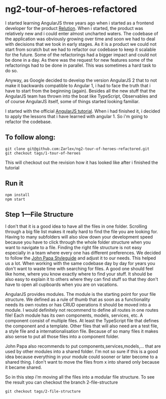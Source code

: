 # ng2-tour-of-heroes-refactored
I started learning AngularJS three years ago when i started as a frontend developer
for the product [Relution](http://relution.io). When i started, the product was relatively new
and i could enter almost uncharted waters. The codebase of the application was 
obviously growing over time and soon we had to deal with decisions that we took in early stages.
As it is a product we could not start from scratch but we had to refactor our codebase to
keep it scalable for the future. Some of the refactorings had a bigger impact and could not be
done in a day. As there was the request for new features some of the refactorings had to be done
in parallel. This was sometimes a hard task to do so.

Anyway, as Google decided to develop the version AngularJS 2 that to not make it backwards compatible to 
Angular 1, i had to face the truth that i have to start from the beginning (again).
Besides all the new stuff that the AngularJS team has thrown into the boat like
TypeScript, Observables and of course AngularJS itself, some of things started looking familiar.

I started with the official [AngularJS tutorial](https://angular.io/docs/ts/latest/tutorial/). When i
had finished it, i decided to apply the lessons that i have learned with angular 1.
So i'm going to refactor the codebase.

## To follow along:
```
git clone git@github.com:Zarlex/ng2-tour-of-heroes-refactored.git
git checkout tags/1-tour-of-heroes
```
This will checkout out the revision how it has looked like after i finished the tutorial


## Run it
```
npm install
npm start
```

## Step 1—File Structure
I don't that it is a good idea to have all the files in one folder.
Scrolling through a big file list makes it really hard to find the file
you are looking for.
Having to many subfolders will also slow down your development speed 
because you have to click through the whole folder structure when you want
to navigate to a file.
Finding the right file structure is not easy especially in a team where
every one has different preferences. 
We decided to follow the 
[John Papa Styleguide](https://angular.io/docs/ts/latest/guide/style-guide.html#!#app-structure-and-angular-modules) 
and adjust it to our needs. This helped us a lot. When working with
the same codebase day by day for years you don't want to waste time with
searching for files. A good one should feel like home, where you know
exactly where to find your stuff. It should be also easy to explain it
to others where they can find stuff so that they don't have to open all
cupboards when you are on vacations.

AngularJS provides modules. The module is the starting point for your
file structure. We defined as a rule of thumb that as soon as a functionality
needs its own routes or has CRUD operations it should be moved into a module.
I would definitely not recommend to define all routes in one routes file!
Each module has its own components, models, services, etc.
A component consist of multiple files. At least the TypeScript file that
defines the component and a template. Other files that will also need are
a test file, a style file and a internationalisation file. Because of 
so many files it makes also sense to put all those files into a component folder.

John Papa also recommends to put components,services,models,... that are used
by other modules into a shared folder. 
I'm not so sure if this is a good idea because everything in your module could
sooner or later become to a shared thing. I don't want to move the files
from x into shared only because it became shared.

So in this step i'm moving all the files into a modular file structure.
To see the result you can checkout the branch 2-file-structure
```
git checkout tags/2-file-structure
```